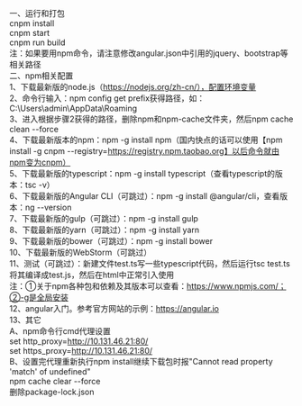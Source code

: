 一、运行和打包                               
cnpm install     
cnpm start      
cnpm run build                    
注：如果要用npm命令，请注意修改angular.json中引用的jquery、bootstrap等相关路径                
二、npm相关配置                        
1、下载最新版的node.js（https://nodejs.org/zh-cn/），配置环境变量                     
2、命令行输入：npm config get prefix获得路径，如：C:\Users\admin\AppData\Roaming                               
3、进入根据步骤2获得的路径，删除npm和npm-cache文件夹，然后npm cache clean --force                                   
4、下载最新版本的npm：npm -g install npm（国内快点的话可以使用【npm install -g cnpm --registry=https://registry.npm.taobao.org】以后命令就由npm变为cnpm）                    
5、下载最新版的typescript：npm -g install typescript（查看typescript的版本：tsc -v）                         
6、下载最新版的Angular CLI（可跳过）：npm -g install @angular/cli，查看版本：ng --version                        
7、下载最新版的gulp（可跳过）：npm -g install gulp                           
8、下载最新版的yarn（可跳过）：npm -g install yarn                           
9、下载最新版的bower（可跳过）：npm -g install bower                                
10、下载最新版的WebStorm（可跳过）                                
11、测试（可跳过）：新建文件test.ts写一些typescript代码，然后运行tsc test.ts将其编译成test.js，然后在html中正常引入使用                                        
注：①关于npm各种包和依赖及其版本可以查看：https://www.npmjs.com/；②-g是全局安装                
12、angular入门。参考官方网站的示例：https://angular.io                
13、其它                     
A、npm命令行cmd代理设置                           
set http_proxy=http://10.131.46.21:80/                 
set https_proxy=http://10.131.46.21:80/                           
B、设置完代理重新执行npm install继续下载包时报"Cannot read property 'match' of undefined"                             
npm cache clear --force                     
删除package-lock.json                              

